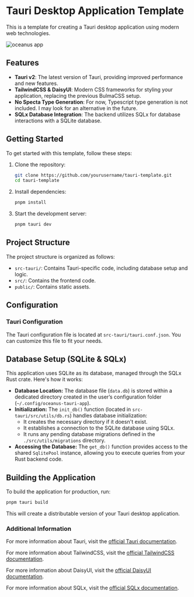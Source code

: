 # Tauri Desktop Application Template

This is a template for creating a Tauri desktop application using modern web technologies.

![oceanus app](https://i.postimg.cc/KvGYN8Zc/oceanus-app.png)

## Features

- **Tauri v2**: The latest version of Tauri, providing improved performance and new features.
- **TailwindCSS & DaisyUI**: Modern CSS frameworks for styling your application, replacing the previous BulmaCSS setup.
- **No Specta Type Generation**: For now, Typescript type generation is not included. I may look for an alternative in the future.
- **SQLx Database Integration**: The backend utilizes SQLx for database interactions with a SQLite database.

## Getting Started

To get started with this template, follow these steps:

1. Clone the repository:
    ```sh
    git clone https://github.com/yourusername/tauri-template.git
    cd tauri-template
    ```

2. Install dependencies:
    ```sh
    pnpm install
    ```

3. Start the development server:
    ```sh
    pnpm tauri dev
    ```

## Project Structure

The project structure is organized as follows:

- `src-tauri/`: Contains Tauri-specific code, including database setup and logic.
- `src/`: Contains the frontend code.
- `public/`: Contains static assets.

## Configuration

### Tauri Configuration

The Tauri configuration file is located at `src-tauri/tauri.conf.json`. You can customize this file to fit your needs.

## Database Setup (SQLite & SQLx)

This application uses SQLite as its database, managed through the SQLx Rust crate.  Here's how it works:

- **Database Location:** The database file (`data.db`) is stored within a dedicated directory created in the user’s configuration folder (`~/.config/oceanus-tauri-app`).
- **Initialization:** The `init_db()` function (located in `src-tauri/src/utils/db.rs`) handles database initialization:
    - It creates the necessary directory if it doesn't exist.
    - It establishes a connection to the SQLite database using SQLx.
    - It runs any pending database migrations defined in the `./src/utils/migrations` directory.
- **Accessing the Database:**  The `get_db()` function provides access to the shared `SqlitePool` instance, allowing you to execute queries from your Rust backend code.

## Building the Application

To build the application for production, run:

```sh
pnpm tauri build
```

This will create a distributable version of your Tauri desktop application.

### Additional Information

For more information about Tauri, visit the [official Tauri documentation](https://tauri.app/start).

For more information about TailwindCSS, visit the [official TailwindCSS documentation](https://tailwindcss.com/docs).

For more information about DaisyUI, visit the [official DaisyUI documentation](https://daisyui.com/docs/install/).

For more information about SQLx, visit the [official SQLx documentation](https://github.com/launchbadge/sqlx).

